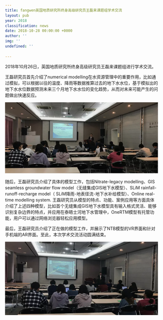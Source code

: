 ```yaml
---
title: fangwen英国地质研究所终身高级研究员王磊来课题组学术交流
layout: pub
year: 2018
classification: news
date: 2018-10-28 00:00:00 +0000
author: ''
img: ''
undefined: ''

---
```

2018年10月26日，英国地质研究所终身高级研究员王磊来课题组进行学术交流。

王磊研究员首先介绍了numerical modelling在水资源管理中的重要作用，比如通过模拟，可以根据以往的温度、降雨等数据推算过去的地下水水位，基于模拟出的地下水水位数据预测未来三个月地下水水位的变化趋势，从而对未来可能产生的问题做出快速反应。

![](/uploads/111.png)

随后，王磊研究员介绍了具体的模型工作，包括Nitrate-legacy modelling、GIS seamless groundwater flow model（无缝集成GIS地下水模型）、SLiM rainfall-runoff-recharge model（ SLiM降雨-地表径流-地下水补给模型）、Online real-time modelling system. 王磊研究员从模型的特点、功能、案例应用等方面具体介绍了上述四种模型，比如首个无缝集成GIS地下水模型具有输入格式灵活、能够识别复杂边界的特点，并应用在泰晤士河地下水管理中，OneRTM模型有托管功能，用户可以通过网络浏览器轻松应用模型。

最后，王磊研究员介绍了正在做的模型工作，并展示了NTB模型的VR界面和针对手机端的AR界面。至此，本次学术交流活动圆满结束。  

![](/uploads/222.png)